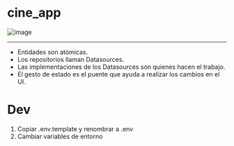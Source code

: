 <!-- @format -->

# cine_app

![image](https://github.com/diegopagini/Cinema_Flutter/assets/62857778/1a0c5e88-43e7-4d11-be21-7d5f2d95067d)

---

- Entidades son atómicas.
- Los repositorios llaman Datasources.
- Las implementaciones de los Datasources son quienes hacen el trabajo.
- El gesto de estado es el puente que ayuda a realizar los cambios en el UI.

# Dev

1. Copiar .env.template y renombrar a .env
2. Cambiar variables de entorno



